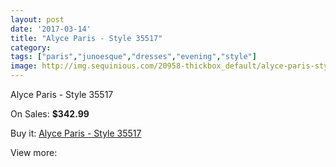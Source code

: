 ```yaml
---
layout: post
date: '2017-03-14'
title: "Alyce Paris - Style 35517"
category: 
tags: ["paris","junoesque","dresses","evening","style"]
image: http://img.sequinious.com/20958-thickbox_default/alyce-paris-style-35517.jpg
---
```

Alyce Paris - Style 35517

On Sales: **$342.99**
<a href="https://www.sequinious.com/9349-alyce-paris-style-35517.html"><amp-img layout="responsive" width="600" height="600" src="//img.sequinious.com/20958-thickbox_default/alyce-paris-style-35517.jpg" alt="Alyce Paris - Style 35517 0" /></a>
<a href="https://www.sequinious.com/9349-alyce-paris-style-35517.html"><amp-img layout="responsive" width="600" height="600" src="//img.sequinious.com/20959-thickbox_default/alyce-paris-style-35517.jpg" alt="Alyce Paris - Style 35517 1" /></a>

Buy it: [Alyce Paris - Style 35517](https://www.sequinious.com/9349-alyce-paris-style-35517.html "Alyce Paris - Style 35517")

View more: [](https://www.sequinious.com/- "")